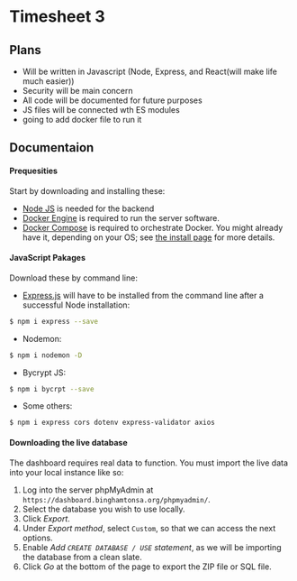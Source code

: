 # Timesheet 3 

## Plans
- Will be written in Javascript (Node, Express, and React(will make life much easier))
- Security will be main concern 
- All code will be documented for future purposes
- JS files will be connected wth ES modules
- going to add docker file to run it 

## Documentaion

#### Prequesities
Start by downloading and installing these:
- [Node JS](https://nodejs.org/en/) is needed for the backend 
- [Docker Engine](https://www.docker.com/) is required to run the server software.
- [Docker Compose](https://docs.docker.com/compose/) is required to orchestrate Docker. You might already have it, depending on your OS; see [the install page](https://docs.docker.com/compose/install/) for more details.

#### JavaScript  Pakages
Download these by command line:
- [Express.js](https://expressjs.com/) will have to be installed from the command line after a successful Node installation:
```Bash
$ npm i express --save
```
- Nodemon:
```bash
$ npm i nodemon -D 
```
- Bycrypt JS:
```bash
$ npm i bycrpt --save
```
- Some others:
```
$ npm i express cors dotenv express-validator axios
```


#### Downloading the live database

The dashboard requires real data to function. You must import the live data into your local instance like so:
1. Log into the server phpMyAdmin at `https://dashboard.binghamtonsa.org/phpmyadmin/`.
2. Select the database you wish to use locally.
3. Click *Export*.
4. Under *Export method*, select `Custom`, so that we can access the next options.
5. Enable *Add `CREATE DATABASE / USE` statement*, as we will be importing the database from a clean slate.
6. Click *Go* at the bottom of the page to export the ZIP file or SQL file.


